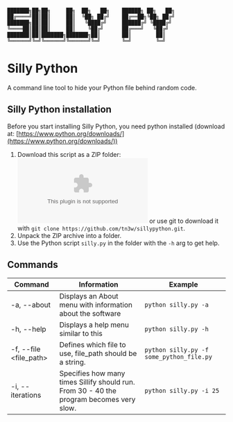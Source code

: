 ```
███████╗██╗██╗     ██╗  ██╗   ██╗    ██████╗ ██╗   ██╗
██╔════╝██║██║     ██║  ╚██╗ ██╔╝    ██╔══██╗╚██╗ ██╔╝
███████╗██║██║     ██║   ╚████╔╝     ██████╔╝ ╚████╔╝ 
╚════██║██║██║     ██║    ╚██╔╝      ██╔═══╝   ╚██╔╝  
███████║██║███████╗███████╗██║       ██║        ██║   
╚══════╝╚═╝╚══════╝╚══════╝╚═╝       ╚═╝        ╚═╝ 
```
# Silly Python
A command line tool to hide your Python file behind random code.

## Silly Python installation
Before you start installing Silly Python, you need python installed (download at: [https://www.python.org/downloads/](https://www.python.org/downloads/))
1. Download this script as a ZIP folder: ![Click here](https://github.com/tn3w/sillypython/archive/refs/heads/master.zip) or use git to download it with `git clone https://github.com/tn3w/sillypython.git`.
2. Unpack the ZIP archive into a folder.
3. Use the Python script `silly.py` in the folder with the `-h` arg to get help.

## Commands
| Command                   | Information                                                                              | Example                                  |
| ------------------------- | ---------------------------------------------------------------------------------------- | ---------------------------------------- |
| -a, --about               | Displays an About menu with information about the software                               | `python silly.py -a`                     |
| -h, --help                | Displays a help menu similar to this                                                     | `python silly.py -h`                     |
| -f, --file <file_path>    | Defines which file to use, file_path should be a string.                                 | `python silly.py -f some_python_file.py` |
| -i, --iterations <number> | Specifies how many times Sillify should run. From 30 - 40 the program becomes very slow. | `python silly.py -i 25`                  |
